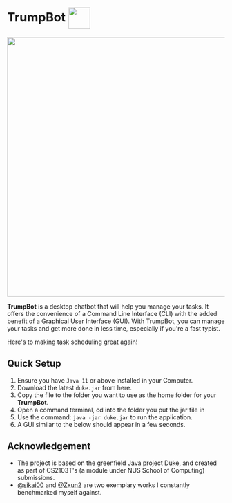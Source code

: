 <h1 >TrumpBot <img src="https://user-images.githubusercontent.com/96603198/218978652-78eda5bc-614b-482a-b56e-219dd87cd88d.jpg" height=auto width="50" style="vertical-align: middle;"> </h1>

<p align="center">
<img src="https://user-images.githubusercontent.com/96603198/218981470-eee60694-6ef7-4a3e-bdd5-e94d491d2b0c.png" align="center" height="600" width=auto>
</p>

**TrumpBot** is a desktop chatbot that will help you manage your tasks. It offers the convenience of a Command Line Interface (CLI) with the added benefit of a Graphical User Interface (GUI). With TrumpBot, you can manage your tasks and get more done in less time, especially if you're a fast typist. 

Here's to making task scheduling great again!

## Quick Setup

1. Ensure you have `Java 11` or above installed in your Computer.
2. Download the latest `duke.jar` from here.
3. Copy the file to the folder you want to use as the home folder for your **TrumpBot**.
4. Open a command terminal, cd into the folder you put the jar file in
5. Use the command: `java -jar duke.jar` to run the application.
6. A GUI similar to the below should appear in a few seconds.

## Acknowledgement

- The project is based on the greenfield Java project Duke, and created as part of CS2103T's (a module under NUS School of Computing) submissions.
- [@sikai00](https://github.com/sikai00/KarenBot) and [@Zxun2](https://github.com/Zxun2/ip) are two exemplary works I constantly benchmarked myself against.

